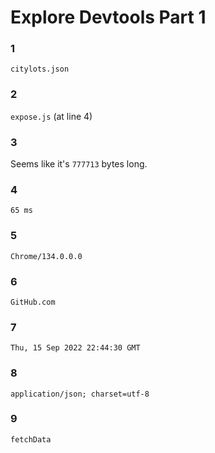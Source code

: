 # Explore Devtools Part 1

### 1
`citylots.json`

### 2
`expose.js` (at line 4)

### 3
Seems like it's `777713` bytes long.

### 4
`65 ms`

### 5
`Chrome/134.0.0.0`

### 6
`GitHub.com`

### 7
`Thu, 15 Sep 2022 22:44:30 GMT`

### 8
`application/json; charset=utf-8`

### 9
`fetchData`